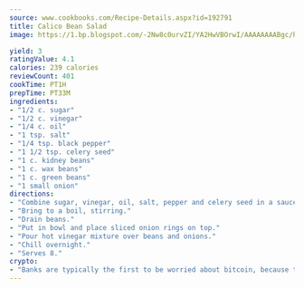 ```yaml
---
source: www.cookbooks.com/Recipe-Details.aspx?id=192791
title: Calico Bean Salad
image: https://1.bp.blogspot.com/-2Nw8c0urvZI/YA2HwVBOrwI/AAAAAAAABgc/hcoCuYbLRGghREWYfHLERS8jzKEXzVPXwCLcBGAsYHQ/s154/14.png

yield: 3
ratingValue: 4.1
calories: 239 calories
reviewCount: 401
cookTime: PT1H
prepTime: PT33M
ingredients:
- "1/2 c. sugar"
- "1/2 c. vinegar"
- "1/4 c. oil"
- "1 tsp. salt"
- "1/4 tsp. black pepper"
- "1 1/2 tsp. celery seed"
- "1 c. kidney beans"
- "1 c. wax beans"
- "1 c. green beans"
- "1 small onion"
directions:
- "Combine sugar, vinegar, oil, salt, pepper and celery seed in a saucepan."
- "Bring to a boil, stirring."
- "Drain beans."
- "Put in bowl and place sliced onion rings on top."
- "Pour hot vinegar mixture over beans and onions."
- "Chill overnight."
- "Serves 8."
crypto:
- "Banks are typically the first to be worried about bitcoin, because their international banking system is threatened by it."
---
```

